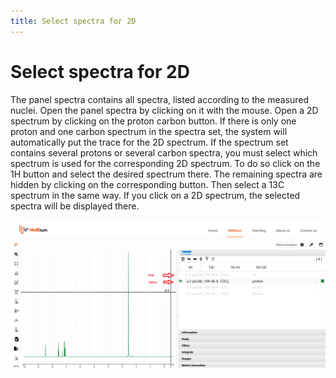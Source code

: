 ```yaml
---
title: Select spectra for 2D
---
```


# Select spectra for 2D

The panel spectra contains all spectra, listed according to the measured nuclei. Open the panel spectra by clicking on it with the mouse. Open a 2D spectrum by clicking on the proton carbon button. If there is only one proton and one carbon spectrum in the spectra set, the system will automatically put the trace for the 2D spectrum. If the spectrum set contains several protons or several carbon spectra, you must select which spectrum is used for the corresponding 2D spectrum. To do so click on the 1H button and select the desired spectrum there. The remaining spectra are hidden by clicking on the corresponding button. Then select a 13C spectrum in the same way. If you click on a 2D spectrum, the selected spectra will be displayed there. 


![2D_select](2D_select.png)
